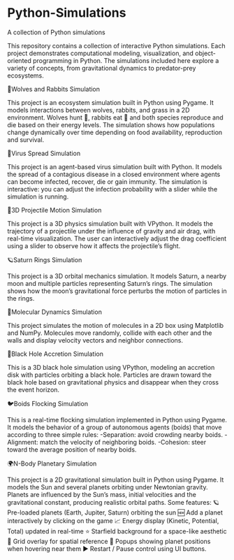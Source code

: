 # Python-Simulations
A collection of Python simulations

This repository contains a collection of interactive Python simulations. Each project demonstrates computational modeling, visualization, and object-oriented programming in Python. The simulations 
included here explore a variety of concepts, from gravitational dynamics to predator-prey ecosystems. 

🐺Wolves and Rabbits Simulation

This project is an ecosystem simulation built in Python using Pygame. It models interactions between wolves, rabbits, and grass in a 2D environment. Wolves hunt 🐇, rabbits eat 🌱 and both species reproduce and die based on their energy levels. The simulation shows how populations change dynamically over time depending on food availability, reproduction and survival.

🦠Virus Spread Simulation

This project is an agent-based virus simulation built with Python. It models the spread of a contagious disease in a closed environment where agents can become infected, recover, die or gain immunity. The simulation is interactive: you can adjust the infection probability with a slider while the simulation is running.

🎯3D Projectile Motion Simulation

This project is a 3D physics simulation built with VPython. It models the trajectory of a projectile under the influence of gravity and air drag, with real-time visualization. The user can interactively adjust the drag coefficient using a slider to observe how it affects the projectile’s flight.

🪐Saturn Rings Simulation

This project is a 3D orbital mechanics simulation. It models Saturn, a nearby moon and multiple particles representing Saturn’s rings. The simulation shows how the moon’s gravitational force perturbs the motion of particles in the rings.

🧪Molecular Dynamics Simulation

This project simulates the motion of molecules in a 2D box using Matplotlib and NumPy. Molecules move randomly, collide with each other and the walls and display velocity vectors and neighbor connections.

🌌Black Hole Accretion Simulation

This is a 3D black hole simulation using VPython, modeling an accretion disk with particles orbiting a black hole. Particles are drawn toward the black hole based on gravitational physics and disappear when they cross the event horizon.

🐦Boids Flocking Simulation

This is a real-time flocking simulation implemented in Python using Pygame. It models the behavior of a group of autonomous agents (boids) that move according to three simple rules:
-Separation: avoid crowding nearby boids.
-Alignment: match the velocity of neighboring boids.
-Cohesion: steer toward the average position of nearby boids.

🌍N-Body Planetary Simulation

This project is a 2D gravitational simulation built in Python using Pygame. It models the Sun and several planets orbiting under Newtonian gravity. Planets are influenced by the Sun’s mass, initial velocities and the gravitational constant, producing realistic orbital paths. Some features:
🪐 Pre-loaded planets (Earth, Jupiter, Saturn) orbiting the sun
🆕 Add a planet interactively by clicking on the game
📈 Energy display (Kinetic, Potential, Total) updated in real-time
⭐ Starfield background for a space-like aesthetic
📐 Grid overlay for spatial reference
🎨 Popups showing planet positions when hovering near them
▶️ Restart / Pause control using UI buttons.
